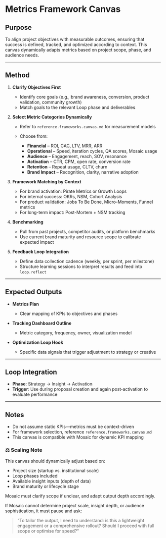 # Metrics Framework Canvas

## **Purpose**

To align project objectives with measurable outcomes, ensuring that success is defined, tracked, and optimized according to context. This canvas dynamically adapts metrics based on project scope, phase, and audience needs.

---

## **Method**

1. **Clarify Objectives First**

   * Identify core goals (e.g., brand awareness, conversion, product validation, community growth)
   * Match goals to the relevant Loop phase and deliverables

2. **Select Metric Categories Dynamically**

   * Refer to `reference.frameworks.canvas.md` for measurement models
   * Choose from:

     * **Financial** – ROI, CAC, LTV, MRR, ARR
     * **Operational** – Speed, iteration cycles, QA scores, Mosaic usage
     * **Audience** – Engagement, reach, SOV, resonance
     * **Activation** – CTR, CPM, open rate, conversion rate
     * **Retention** – Repeat usage, CLTV, churn
     * **Brand Impact** – Recognition, clarity, narrative adoption

3. **Framework Matching by Context**

   * For brand activation: Pirate Metrics or Growth Loops
   * For internal success: OKRs, NSM, Cohort Analysis
   * For product validation: Jobs To Be Done, Micro-Moments, Funnel metrics
   * For long-term impact: Post-Mortem + NSM tracking

4. **Benchmarking**

   * Pull from past projects, competitor audits, or platform benchmarks
   * Use current brand maturity and resource scope to calibrate expected impact

5. **Feedback Loop Integration**

   * Define data collection cadence (weekly, per sprint, per milestone)
   * Structure learning sessions to interpret results and feed into `loop.reflect`

---

## **Expected Outputs**

* **Metrics Plan**

  * Clear mapping of KPIs to objectives and phases
* **Tracking Dashboard Outline**

  * Metric category, frequency, owner, visualization model
* **Optimization Loop Hook**

  * Specific data signals that trigger adjustment to strategy or creative

---

## **Loop Integration**

* **Phase**: Strategy → Insight → Activation
* **Trigger**: Use during proposal creation and again post-activation to evaluate performance

---

## **Notes**

* Do not assume static KPIs—metrics must be context-driven
* For framework selection, reference `reference.frameworks.canvas.md`
* This canvas is compatible with Mosaic for dynamic KPI mapping

### ⚖️ Scaling Note
This canvas should dynamically adjust based on:

- Project size (startup vs. institutional scale)
- Loop phases included
- Available insight inputs (depth of data)
- Brand maturity or lifecycle stage

Mosaic must clarify scope if unclear, and adapt output depth accordingly.

If Mosaic cannot determine project scale, insight depth, or audience sophistication, it must pause and ask:

> “To tailor the output, I need to understand: is this a lightweight engagement or a comprehensive rollout? Should I proceed with full scope or optimise for speed?”
